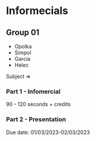 # Informecials

## Group 01

- Opolka
- Simpol
- Garcia
- Helec

Subject =>

### Part 1 - Infomercial

90 - 120 seconds + credits

### Part 2 - Presentation

Due date: 01/03/2023-02/03/2023
